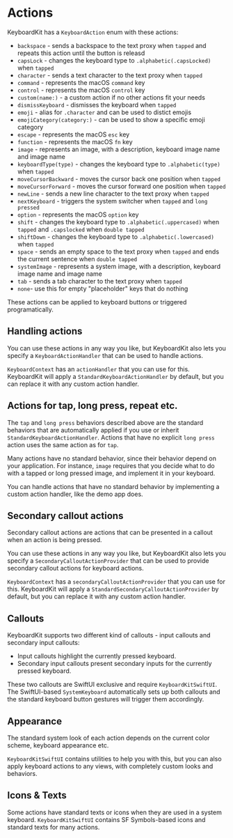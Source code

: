 # Actions

KeyboardKit has a `KeyboardAction` enum with these actions:

* `backspace` - sends a backspace to the text proxy when `tapped` and repeats this action until the button is releasd
* `capsLock` - changes the keyboard type to `.alphabetic(.capsLocked)` when `tapped`
* `character` - sends a text character to the text proxy when `tapped`
* `command` - represents the macOS `command` key
* `control` - represents the macOS `control` key
* `custom(name:)` - a custom action if no other actions fit your needs
* `dismissKeyboard` - dismisses the keyboard when `tapped`
* `emoji`  - alias for `.character` and can be used to distict emojis
* `emojiCategory(category:)` - can be used to show a specific emoji category
* `escape` - represents the macOS `esc` key
* `function` - represents the macOS `fn` key
* `image` - represents an image, with a description, keyboard image name and image name
* `keyboardType(type)` - changes the keyboard type to `.alphabetic(type)` when `tapped`
* `moveCursorBackward` - moves the cursor back one position when `tapped`
* `moveCursorForward` - moves the cursor forward one position when `tapped`
* `newLine` - sends a new line character to the text proxy when `tapped`
* `nextKeyboard` - triggers the system switcher when `tapped` and `long pressed`
* `option` - represents the macOS `option` key
* `shift` - changes the keyboard type to `.alphabetic(.uppercased)` when `tapped` and `.capslocked` when `double tapped`
* `shiftDown` - changes the keyboard type to `.alphabetic(.lowercased)` when `tapped`
* `space` - sends an empty space to the text proxy when `tapped` and ends the current sentence when `double tapped`
* `systemImage` - represents a system image, with a description, keyboard image name and image name
* `tab` - sends a tab character to the text proxy when `tapped`
* `none`- use this for empty "placeholder" keys that do nothing

These actions can be applied to keyboard buttons or triggered programatically.


## Handling actions

You can use these actions in any way you like, but KeyboardKit also lets you specify a `KeyboardActionHandler` that can be used to handle actions.

`KeyboardContext` has an `actionHandler` that you can use for this. KeyboardKit will apply a `StandardKeyboardActionHandler` by default, but you can replace it with any custom action handler.


## Actions for tap, long press, repeat etc.

The `tap` and `long press` behaviors described above are the standard behaviors that are automatically applied if you use or inherit `StandardKeyboardActionHandler`. Actions that have no explicit `long press` action uses the same action as for `tap`.

Many actions have no standard behavior, since their behavior depend on your application. For instance, `image` requires that you decide what to do with a tapped or long pressed image, and implement it in your keyboard.

You can handle actions that have no standard behavior by implementing a custom action handler, like the demo app does.


## Secondary callout actions

Secondary callout actions are actions that can be presented in a callout when an action is being pressed.

You can use these actions in any way you like, but KeyboardKit also lets you specify a `SecondaryCalloutActionProvider` that can be used to provide secondary callout actions for keyboard actions.

`KeyboardContext` has a `secondaryCalloutActionProvider` that you can use for this. KeyboardKit will apply a `StandardSecondaryCalloutActionProvider` by default, but you can replace it with any custom action handler.


## Callouts

KeyboardKit supports two different kind of callouts - input callouts and secondary input callouts:

* Input callouts highlight the currently pressed keyboard.
* Secondary input callouts present secondary inputs for the currently pressed keyboard. 

These two callouts are SwiftUI exclusive and require `KeyboardKitSwiftUI`. The SwiftUI-based `SystemKeyboard` automatically sets up both callouts and the standard keyboard button gestures will trigger them accordingly.


## Appearance

The standard system look of each action depends on the current color scheme, keyboard appearance etc. 

`KeyboardKitSwiftUI` contains utilities to help you with this, but you can also apply keyboard actions to any views, with completely custom looks and behaviors.


## Icons & Texts

Some actions have standard texts or icons when they are used in a system keyboard. `KeyboardKitSwiftUI` contains SF Symbols-based icons and standard texts for many actions.
